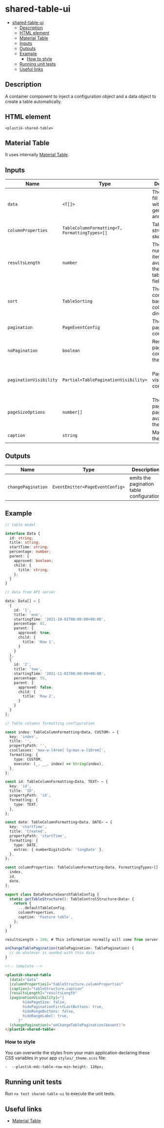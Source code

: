 # shared-table-ui

- [shared-table-ui](#shared-table-ui)
  - [Description](#description)
  - [HTML element](#html-element)
  - [Material Table](#material-table)
  - [Inputs](#inputs)
  - [Outputs](#outputs)
  - [Example](#example)
    - [How to style](#how-to-style)
  - [Running unit tests](#running-unit-tests)
  - [Useful links](#useful-links)

## Description

A container component to inject a configuration object and a data object to create a table automatically.

## HTML element

`<plastik-shared-table>`

## Material Table

It uses internally [Material Table](https://material.angular.io/components/table/overview).

## Inputs

| Name                   | Type                                          | Description                                                            | Default                                    |
| ---------------------- | --------------------------------------------- | ---------------------------------------------------------------------- | ------------------------------------------ |
| `data`                 | `<T[]>`                                       | The data to fill the table with a generic type annotation.             | []                                         |
| `columnProperties`     | `TableColumnFormatting<T, FormattingTypes>[]` | Table structure skeleton.                                              |                                            |
| `resultsLength`        | `number`                                      | The total number of items available for the current table data fields. |                                            |
| `sort`                 | `TableSorting`                                | The sorting configuration based on column and direction.               |                                            |
| `pagination`           | `PageEventConfig`                             | The table pagination configuration.                                    |                                            |
| `noPagination`         | `boolean`                                     | Remove pagination component to the table.                              | false                                      |
| `paginationVisibility` | `Partial<TablePaginationVisibility>`          | Pagination visibility configuration.                                   | All properties are set to false by default |
| `pageSizeOptions`      | `number[]`                                    | The pagination page sizes available in the UI.                         |                                            |
| `caption`              | `string`                                      | Main title of the table.                                               |                                            |

## Outputs

| Name               | Type                            | Description                               |
| ------------------ | ------------------------------- | ----------------------------------------- |
| `changePagination` | `EventEmitter<PageEventConfig>` | emits the pagination table configuration. |

## Example

```typescript
// table model

interface Data {
  id: string;
  title: string;
  startTime: string;
  percentage: number;
  parent: {
    approved: boolean;
    child: {
      title: string;
    };
  }
}

// data from API server

data: Data[] = [
  {
    id: '1',
    title: 'one',
    startingTime: '2021-10-01T00:00:00+00:00',
    percentage: 82,
    parent: {
      approved: true;
      child: {
        title: 'Row 1',
      }
    }
  },
  {
    id: '2',
    title: 'two',
    startingTime: '2021-11-01T00:00:00+00:00',
    percentage: 55,
    parent: {
      approved: false;
      child: {
        title: 'Row 2',
      }
    }
  }
];

// Table columns formatting configuration

const index: TableColumnFormatting<Data, CUSTOM> = {
  key: 'index',
  title: '',
  propertyPath: '',
  cssClasses: 'max-w-[4rem] lg:max-w-[10rem]',
  formatting: {
    type: CUSTOM,
    execute: (_, __, index) => String(index),
  },
};

const id: TableColumnFormatting<Data, TEXT> = {
  key: 'id',
  title: 'ID',
  propertyPath: 'id',
  formatting: {
    type: TEXT,
  },
};

const date: TableColumnFormatting<Data, DATE> = {
  key: 'startTime',
  title: 'Created',
  propertyPath: 'startTime',
  formatting: {
    type: DATE,
    extras: { numberDigitsInfo: 'longDate' },
  },
};

const columnProperties: TableColumnFormatting<Data, FormattingTypes>[] = [
  index,
  id,
  date,
];

export class DataFeatureSearchTableConfig {
  static getTableStructure(): TableControlStructure<Data> {
    return {
      ...defaultTableConfig,
      columnProperties,
      caption: 'Feature table',
    };
  }
}

resultsLength = 100; # This information normally will come from server

onChangeTablePagination(tablePagination: TablePagination) {
  // do whatever is needed with this data
}
```

```html
<!-- template -->

<plastik-shared-table
  [data]="data"
  [columnProperties]="tableStructure.columnProperties"
  [caption]="tableStructure.caption"
  [resultsLength]="resultsLength"
  [paginationVisibility]="{
        hidePageSize: false,
        hidePaginationFirstLastButtons: true,
        hideRangeButtons: false,
        hideRangeLabel: true,
      }"
  (changePagination)="onChangeTablePagination($event)">
</plastik-shared-table>
```

### How to style

You can overwrite the styles from your main application declaring these CSS variables in your app `styles/_theme.scss` file:

```css
-  --plastik-mdc-table-row-min-height: 120px;
```

## Running unit tests

Run `nx test shared-table-ui` to execute the unit tests.

## Useful links

- [Material Table](https://material.angular.io/components/table/overview)

